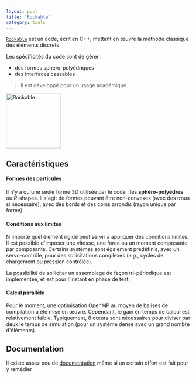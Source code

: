 ```yaml
---
layout: post
title: 'Rockable'
category: tools
---
```


[`Rockable`](https://github.com/richefeu/rockable) est un code, écrit en C++, mettant en œuvre la méthode classique des éléments discrets. 

Les spécificités du code sont de gérer :

 - des formes sphéro-polyédriques 
 - des interfaces cassables

> Il est développé pour un usage académique.

<img src="{{ site.baseurl }}/public/img/RockableLogo96dpi.png" alt="Rockable" width="150px"/>

## Caractéristiques

#### Formes des particules

Il n'y a qu'une seule forme 3D utilisée par le code : les **sphéro-polyèdres** ou *R*-shapes. Il s'agit de formes pouvant être non-convexes (avec des trous si nécessaire), avec des bords et des coins arrondis (rayon unique par forme). 

#### Conditions aux limites

N'importe quel élément rigide peut servir à appliquer des conditions limites. Il est possible d'imposer une vitesse, une force ou un moment composante par composante. Certains systèmes sont également prédéfinis, avec un servo-contrôle, pour des sollicitations complexes (*e.g.*, cycles de chargement ou pression contrôlée).

La possibilité de solliciter un assemblage de façon tri-périodique est implémentée, et est pour l'instant en phase de test.

#### Calcul parallèle

Pour le moment, une optimisation OpenMP au moyen de balises de compilation a été mise en œuvre. Cependant, le gain en temps de calcul est relativement faible. Typiquement, 8 cœurs sont nécessaires pour diviser par deux le temps de simulation (pour un système dense avec un grand nombre d'éléments).

## Documentation

Il existe assez peu de [documentation](https://richefeu.github.io/rockable/) même si un certain effort est fait pour y remédier
